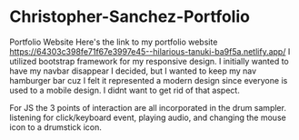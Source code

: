 # Christopher-Sanchez-Portfolio
Portfolio Website
Here's the link to my portfolio website https://64303c398fe71f67e3997e45--hilarious-tanuki-ba9f5a.netlify.app/
I utilized bootstrap framework for my responsive design. I initially wanted to have my navbar disappear I decided, but I wanted to keep my nav hamburger bar cuz I felt it represented a modern design since everyone is used to a mobile design. I didnt want to get rid of that aspect.

For JS the 3 points of interaction are all incorporated in the drum sampler. listening for click/keyboard event, playing audio, and changing the mouse icon to a drumstick icon.